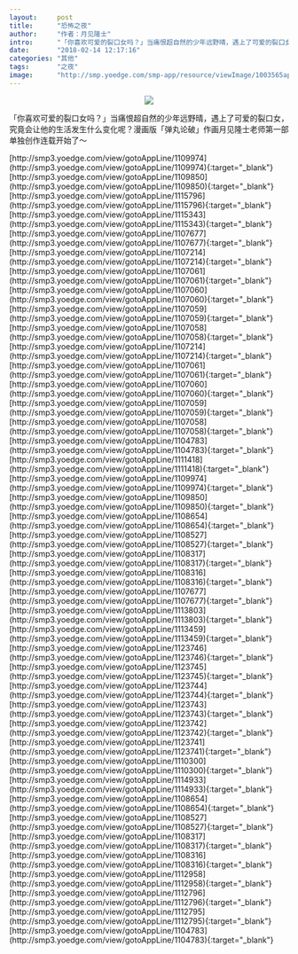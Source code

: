 ```yaml
---
layout:     post
title:      "恐怖之夜"
author:     "作者：月见隆士"
intro:      "「你喜欢可爱的裂口女吗？」当痛恨超自然的少年远野晴，遇上了可爱的裂口女，究竟会让他的生活发生什么变化呢？漫画版「弹丸论破」作画月见隆士老师第一部单独创作连载开始了～"
date:       "2018-02-14 12:17:16"
categories: "其他"
tags:       "之夜"
image:      "http://smp.yoedge.com/smp-app/resource/viewImage/1003565appline.png"
---
```

<div style="text-align: center">
<p><img src="http://smp.yoedge.com/smp-app/resource/viewImage/1003565appline.png"/></p>
</div>
<p class="post-meta">
<span>「你喜欢可爱的裂口女吗？」当痛恨超自然的少年远野晴，遇上了可爱的裂口女，究竟会让他的生活发生什么变化呢？漫画版「弹丸论破」作画月见隆士老师第一部单独创作连载开始了～</span>
</p>
[http://smp3.yoedge.com/view/gotoAppLine/1109974](http://smp3.yoedge.com/view/gotoAppLine/1109974){:target="_blank"}
[http://smp3.yoedge.com/view/gotoAppLine/1109850](http://smp3.yoedge.com/view/gotoAppLine/1109850){:target="_blank"}
[http://smp3.yoedge.com/view/gotoAppLine/1115796](http://smp3.yoedge.com/view/gotoAppLine/1115796){:target="_blank"}
[http://smp3.yoedge.com/view/gotoAppLine/1115343](http://smp3.yoedge.com/view/gotoAppLine/1115343){:target="_blank"}
[http://smp3.yoedge.com/view/gotoAppLine/1107677](http://smp3.yoedge.com/view/gotoAppLine/1107677){:target="_blank"}
[http://smp3.yoedge.com/view/gotoAppLine/1107214](http://smp3.yoedge.com/view/gotoAppLine/1107214){:target="_blank"}
[http://smp3.yoedge.com/view/gotoAppLine/1107061](http://smp3.yoedge.com/view/gotoAppLine/1107061){:target="_blank"}
[http://smp3.yoedge.com/view/gotoAppLine/1107060](http://smp3.yoedge.com/view/gotoAppLine/1107060){:target="_blank"}
[http://smp3.yoedge.com/view/gotoAppLine/1107059](http://smp3.yoedge.com/view/gotoAppLine/1107059){:target="_blank"}
[http://smp3.yoedge.com/view/gotoAppLine/1107058](http://smp3.yoedge.com/view/gotoAppLine/1107058){:target="_blank"}
[http://smp3.yoedge.com/view/gotoAppLine/1107214](http://smp3.yoedge.com/view/gotoAppLine/1107214){:target="_blank"}
[http://smp3.yoedge.com/view/gotoAppLine/1107061](http://smp3.yoedge.com/view/gotoAppLine/1107061){:target="_blank"}
[http://smp3.yoedge.com/view/gotoAppLine/1107060](http://smp3.yoedge.com/view/gotoAppLine/1107060){:target="_blank"}
[http://smp3.yoedge.com/view/gotoAppLine/1107059](http://smp3.yoedge.com/view/gotoAppLine/1107059){:target="_blank"}
[http://smp3.yoedge.com/view/gotoAppLine/1107058](http://smp3.yoedge.com/view/gotoAppLine/1107058){:target="_blank"}
[http://smp3.yoedge.com/view/gotoAppLine/1104783](http://smp3.yoedge.com/view/gotoAppLine/1104783){:target="_blank"}
[http://smp3.yoedge.com/view/gotoAppLine/1111418](http://smp3.yoedge.com/view/gotoAppLine/1111418){:target="_blank"}
[http://smp3.yoedge.com/view/gotoAppLine/1109974](http://smp3.yoedge.com/view/gotoAppLine/1109974){:target="_blank"}
[http://smp3.yoedge.com/view/gotoAppLine/1109850](http://smp3.yoedge.com/view/gotoAppLine/1109850){:target="_blank"}
[http://smp3.yoedge.com/view/gotoAppLine/1108654](http://smp3.yoedge.com/view/gotoAppLine/1108654){:target="_blank"}
[http://smp3.yoedge.com/view/gotoAppLine/1108527](http://smp3.yoedge.com/view/gotoAppLine/1108527){:target="_blank"}
[http://smp3.yoedge.com/view/gotoAppLine/1108317](http://smp3.yoedge.com/view/gotoAppLine/1108317){:target="_blank"}
[http://smp3.yoedge.com/view/gotoAppLine/1108316](http://smp3.yoedge.com/view/gotoAppLine/1108316){:target="_blank"}
[http://smp3.yoedge.com/view/gotoAppLine/1107677](http://smp3.yoedge.com/view/gotoAppLine/1107677){:target="_blank"}
[http://smp3.yoedge.com/view/gotoAppLine/1113803](http://smp3.yoedge.com/view/gotoAppLine/1113803){:target="_blank"}
[http://smp3.yoedge.com/view/gotoAppLine/1113459](http://smp3.yoedge.com/view/gotoAppLine/1113459){:target="_blank"}
[http://smp3.yoedge.com/view/gotoAppLine/1123746](http://smp3.yoedge.com/view/gotoAppLine/1123746){:target="_blank"}
[http://smp3.yoedge.com/view/gotoAppLine/1123745](http://smp3.yoedge.com/view/gotoAppLine/1123745){:target="_blank"}
[http://smp3.yoedge.com/view/gotoAppLine/1123744](http://smp3.yoedge.com/view/gotoAppLine/1123744){:target="_blank"}
[http://smp3.yoedge.com/view/gotoAppLine/1123743](http://smp3.yoedge.com/view/gotoAppLine/1123743){:target="_blank"}
[http://smp3.yoedge.com/view/gotoAppLine/1123742](http://smp3.yoedge.com/view/gotoAppLine/1123742){:target="_blank"}
[http://smp3.yoedge.com/view/gotoAppLine/1123741](http://smp3.yoedge.com/view/gotoAppLine/1123741){:target="_blank"}
[http://smp3.yoedge.com/view/gotoAppLine/1110300](http://smp3.yoedge.com/view/gotoAppLine/1110300){:target="_blank"}
[http://smp3.yoedge.com/view/gotoAppLine/1114933](http://smp3.yoedge.com/view/gotoAppLine/1114933){:target="_blank"}
[http://smp3.yoedge.com/view/gotoAppLine/1108654](http://smp3.yoedge.com/view/gotoAppLine/1108654){:target="_blank"}
[http://smp3.yoedge.com/view/gotoAppLine/1108527](http://smp3.yoedge.com/view/gotoAppLine/1108527){:target="_blank"}
[http://smp3.yoedge.com/view/gotoAppLine/1108317](http://smp3.yoedge.com/view/gotoAppLine/1108317){:target="_blank"}
[http://smp3.yoedge.com/view/gotoAppLine/1108316](http://smp3.yoedge.com/view/gotoAppLine/1108316){:target="_blank"}
[http://smp3.yoedge.com/view/gotoAppLine/1112958](http://smp3.yoedge.com/view/gotoAppLine/1112958){:target="_blank"}
[http://smp3.yoedge.com/view/gotoAppLine/1112796](http://smp3.yoedge.com/view/gotoAppLine/1112796){:target="_blank"}
[http://smp3.yoedge.com/view/gotoAppLine/1112795](http://smp3.yoedge.com/view/gotoAppLine/1112795){:target="_blank"}
[http://smp3.yoedge.com/view/gotoAppLine/1104783](http://smp3.yoedge.com/view/gotoAppLine/1104783){:target="_blank"}


